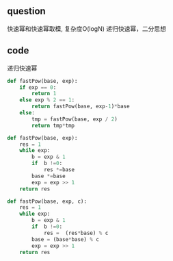 ## question
快速幂和快速幂取模, 复杂度O(logN)
递归快速幂，二分思想
## code
递归快速幂
```python
def fastPow(base, exp):
	if exp == 0:
		return 1
	else exp % 2 == 1:
		return fastPow(base, exp-1)*base
	else:
		tmp = fastPow(base, exp / 2)
		return tmp*tmp
```
```python
def fastPow(base, exp):
	res = 1
	while exp:
		b = exp & 1
		if  b !=0:
			res *=base
		base *=base
		exp = exp >> 1
	return res
```

```python
def fastPow(base, exp, c):
	res = 1
	while exp:
		b = exp & 1
		if  b !=0:
			res =  (res*base) % c
		base = (base*base) % c
		exp = exp >> 1
	return res
```